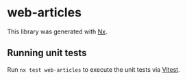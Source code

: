 # web-articles

This library was generated with [Nx](https://nx.dev).

## Running unit tests

Run `nx test web-articles` to execute the unit tests via [Vitest](https://vitest.dev/).
